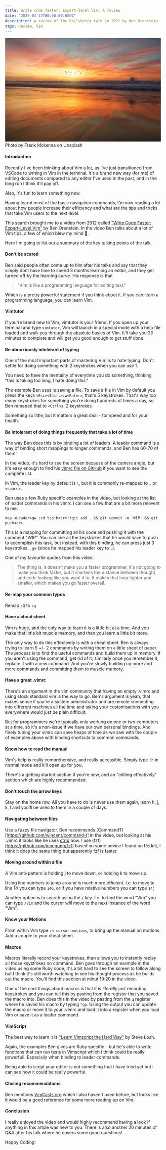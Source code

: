 ```yaml
---
title: Write code faster: Expert-level Vim; A review
date: "2020-04-17T00:00:00.000Z"
description: A review of the Railsberry talk in 2012 by Ben Orenstein
tags: Review, Vim
---
```


![sunrise](./frank-mckenna-4V8JxijgZ_c-unsplash.jpg)
Photo by Frank Mckenna on Unsplash

#### Introduction

Recently I've been thinking about Vim a lot, as I've just transitioned from VSCode
to writing in Vim in the terminal. It's a brand new way (for me) of editing
documents compared to any editor I've used in the past, and in the long run
I think it'll pay off.

Also, it's fun to learn something new.

Having learnt most of the basic navigation commands, I'm now reading a lot about
how people increase their efficiency and what are the tips and tricks that take
Vim users to the next level.

This search brought me to a video from 2012 called ["Write Code Faster: Expert-Level
Vim"](https://www.youtube.com/watch?v=SkdrYWhh-8s) by Ben Orenstein. In the video
Ben talks about a lot of Vim tips, a few of which blew my mind 🤯.

Here I'm going to list out a summary of the key talking points of the talk.

#### Don't be scared

Ben said people often come up to him after his talks and say that they simply 
dont have time to spend 3 months learning an editor, and they get turned off
by the learning curve. His response is that
>"Vim is like a programming language for editing text."

Which is a pretty powerful statement if you think about it. If you can learn a
programming language, you can learn Vim.

#### Vimtutor

If you're brand new to Vim, vimtutor is your friend. If you open up your terminal
and type `vimtutor`, Vim will launch in a special mode with a help file loaded
and walk you through the absolute basics of Vim. It'll take you 30 minutes to complete
and will get you good enough to get stuff done.

#### Be obnoxiously intolerant of typing

One of the most important parts of mastering Vim is to hate typing. Don't settle
for doing something with 2 keystrokes when you can use 1.

You need to have the mentality of everytime you do something, thinking "this is
taking too long, I hate doing this."

The example Ben uses is saving a file. To save a file in Vim by default you press
the keys `<Esc><Shift>:w<Enter>`, that's 5 keystrokes. That's way too many keystrokes
for something you're doing hundreds of times a day, so Ben remaped that to `<Ctrl>s`.
2 keystrokes.

Something so little, but it matters a great deal - for speed and for your health.

#### Be intolerant of doing things frequently that take a lot of time

The way Ben does this is by binding a lot of leaders. A leader command is a way
of binding short mappings to longer commands, and Ben has 60-70 of them!

In the video, it's hard to see the screen because of the camera angle, but it's
easy enough to find his [vimrc file on GitHub](https://github.com/r00k/dotfiles/blob/master/vimrc)
if you want to see the complete list.

In Vim, the leader key by default is `\`, but it is commonly re-mapped to `,` or 
`<space>`.

Ben uses a few Ruby specific examples in the video, but looking at the list of
leader commands in his vimrc I can see a few that are a bit more relevent to me.

```
map <Leader>gw :cd %:p:h<cr>:!git add . && git commit -m 'WIP' && git push<cr>
```

This is a mapping for committing all his code and pushing it with the comment
"WIP". You can see all the keystrokes that he would have to push to accomplish this
task, but instead, with this binding, he can press just 3 keystrokes. `,gw` (since
he mapped his leader key to `,`).

One of my favourtie quotes from this video:

> The thing is, it doesn't make you a faster programmer, it's not going to make you
> think faster, but it shortens the distance between thought, and code looking like
> you want it to. It makes that loop tighter and smaller, which makes you go faster
> overall.

#### Re-map your common typos 

Remap `:Q` to `:q`

#### Have a cheat sheet

Vim is huge, and the only way to learn it is a little bit at a time. And you make
that little bit muscle memory, and then you learn a little bit more.

The only way to do this effectively is with a cheat sheet. Ben is always trying
to learn 5 +/- 2 commands by writing them on a little sheet of paper. The process is to
find the useful commands and build them up in memory. If you aren't using the command,
get rid of it; similarly once you remember it, replace it with a new command. And
you're slowly building up more and more commands and committing them to muscle memory.

#### Have a great .vimrc

There's an argument in the vim community that having an empty .vimrc and using 
stock standard vim is the way to go. Ben's argument is yeah, that makes sense if
you're a system administrator and are remote connecting into different machines
all the time and taking your customisations with you everywhere would just be plain
difficult.

But for programmers we're typically only working on one or two computers at a time,
so it's a non-issue if we have our own personal bindings. And finely tuning your
vimrc can save heaps of time as we saw with the couple of examples above with binding
shortcuts to common commands.

#### Know how to read the manual

Vim's help is really comprehensive, and really accessible. Simply type `:h` in 
normal mode and it'll open up for you.

There's a getting started section if you're new, and an "editing effectively" section
which are highly recommended.

#### Don't touch the arrow keys

Stay on the home row. All you have to do is never use them again, learn h, j, k, l
and you'll be used to them in a couple of days.

#### Navigating between files

Use a fuzzy file navigator. Ben recommends (CommandT)[https://github.com/wincent/command-t] in the video, but looking at his .vimrc it looks like he uses [ctrlp](https://github.com/kien/ctrlp.vim) now. I use (fzf)[https://github.com/junegunn/fzf] based on
some advice I found on Reddit, I think it does the same thing but apparently
fzf is faster.

#### Moving around within a file

A Vim anti-pattern is holding j to move down, or holding k to move up.

Using line numbers to jump around is much more efficient. I.e. to move to line 14
you can type `14G`, or if you have relative numbers you can type `14j`

Another option is to search using the `/` key. I.e. to find the word "Vim" you can
type `/Vim` and the cursor will move to the next instance of the word "Vim".

#### Know your Motions

From within Vim type `:h cursor-motions`, to bring up the manual on motions. Add
a couple to your cheat sheet.

#### Macros

Macros literally record your keystrokes, then allows you to instantly replay all
those keystrokes on command. Ben goes through an example in the video using some
Ruby code, it's a bit hard to see the screen to follow along but I think it's still
worth watching to see his thought process as he builds out the macro. You'll find
this section at minut 19:20 in the video.

One of the cool things about macros is that it is _literally_ just recording
keystrokes and you can tell this by pasting from the register that you saved the
macro into. Ben does this in the video by pasting from the `q` register where he
saved his macro by typing `"qp`. Using the output you can update the macro or
move it to your .vimrc and load it into a register when you load Vim or save it
as a leader command.

#### VimScript

The best way to learn it is ["Learn Vimscript the Hard Way"](https://learnvimscriptthehardway.stevelosh.com/)
by Steve Losh.

Again, the examples Ben gives are Ruby specific - but he's able to write functions
that can run tests in Vimscript which I think could be really powerfull. Especially
when binding to leader commands.

Being able to script your editor is not something that I have tried yet but I can
see how it could be really powerful.

#### Closing recommendations

Ben mentions [VimCasts.org](http://vimcasts.org/) which I also haven't used before,
but looks like it would be a good reference for some more reading up on Vim.

#### Conclusion

I really enjoyed the video and would highly recommend having a look if anything
in this artcle was new to you. There is also another 20 minutes of Q&A after his
talk where he covers some good questions!

Happy Coding!



